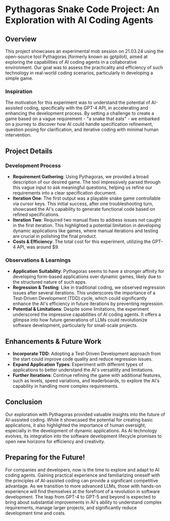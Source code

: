 # Pythagoras Snake Code Project: An Exploration with AI Coding Agents

## Overview

This project showcases an experimental mob session on 21.03.24 using the open-source tool Pythagoras (formerly known as gptpilot), aimed at exploring the capabilities of AI coding agents in a collaborative environment. Our goal was to assess the practicality and efficiency of such technology in real-world coding scenarios, particularly in developing a simple game.

### Inspiration

The motivation for this experiment was to understand the potential of AI-assisted coding, specifically with the GPT-4 API, in accelerating and enhancing the development process. By setting a challenge to create a game based on a vague requirement - "a snake that eats" - we embarked on a journey to discover how AI could handle specification refinement, question posing for clarification, and iterative coding with minimal human intervention.

## Project Details

### Development Process

- **Requirement Gathering**: Using Pythagoras, we provided a broad description of our desired game. The tool impressively parsed through this vague input to ask meaningful questions, helping us refine our requirements into a clear specification document.
- **Iteration One**: The first output was a playable snake game controllable via cursor keys. This initial success, after one troubleshooting turn, showcased the AI's capability to generate functional code based on refined specifications.
- **Iteration Two**: Required two manual fixes to address issues not caught in the first iteration. This highlighted a potential limitation in developing dynamic applications like games, where manual iterations and testing are crucial in polishing the final product.
- **Costs & Efficiency**: The total cost for this experiment, utilizing the GPT-4 API, was around $9.

### Observations & Learnings

- **Application Suitability**: Pythagoras seems to have a stronger affinity for developing form-based applications over dynamic games, likely due to the structured nature of such apps.
- **Regression & Testing**: Like in traditional coding, we observed regression issues after several iterations. This underscores the importance of a Test-Driven Development (TDD) cycle, which could significantly enhance the AI's efficiency in future iterations by preventing regression.
- **Potential & Limitations**: Despite some limitations, the experiment underscored the impressive capabilities of AI coding agents. It offers a glimpse into how future generations of LLMs could revolutionize software development, particularly for small-scale projects.

## Enhancements & Future Work

- **Incorporate TDD**: Adopting a Test-Driven Development approach from the start could improve code quality and reduce regression issues.
- **Expand Application Types**: Experiment with different types of applications to better understand the AI's versatility and limitations.
- **Further Iterations**: Continue refining the game with additional features, such as levels, speed variations, and leaderboards, to explore the AI's capability in handling more complex requirements.

## Conclusion

Our exploration with Pythagoras provided valuable insights into the future of AI-assisted coding. While it showcased the potential for creating basic applications, it also highlighted the importance of human oversight, especially in the development of dynamic applications. As AI technology evolves, its integration into the software development lifecycle promises to open new horizons for efficiency and creativity.

## Preparing for the Future!

For companies and developers, now is the time to explore and adapt to AI coding agents. Gaining practical experience and familiarizing oneself with the principles of AI-assisted coding can provide a significant competitive advantage. As we transition to more advanced LLMs, those with hands-on experience will find themselves at the forefront of a revolution in software development. The leap from GPT-4 to GPT-5 and beyond is expected to bring about substantial improvements in AI's ability to understand complex requirements, manage larger projects, and significantly reduce development time and costs.
